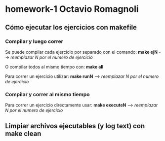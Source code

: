 # homework-1 Octavio Romagnoli

## Cómo ejecutar los ejercicios con makefile

### Compilar y luego correr
Se puede compilar cada ejercicio por separado con el comando: **make ejN** --> *reemplazar N por el numero de ejercicio*

O compilar todos al mismo tiempo con: **make all**

Para correr un ejercicio utilizar: **make runN**  --> *reemplazar N por el numero de ejercicio*

### Compilar y correr al mismo tiempo

Para correr un ejercicio directamente usar: **make executeN** --> *reemplazar N por el numero de ejercicio*

## Limpiar archivos ejecutables (y log text) con **make clean**